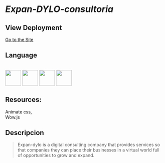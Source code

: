 # _Expan-DYLO-consultoria_

## View Deployment
[Go to the Site](https://fernandomoyano.github.io/Expan-DYLO-consultoria/)

## Language

<link rel="stylesheet" href="devicon.min.css">
<div "style=inline_block"><br>


 <img width="50px" height="50px" src="https://cdn.jsdelivr.net/gh/devicons/devicon/icons/html5/html5-original-wordmark.svg" />
 <img width="50px" height="50px" src="https://cdn.jsdelivr.net/gh/devicons/devicon/icons/css3/css3-original-wordmark.svg" />
 <img width="50px" height="50px" src="https://cdn.jsdelivr.net/gh/devicons/devicon/icons/bootstrap/bootstrap-original-wordmark.svg" />        
 <img width="50px" height="50px" src="https://cdn.jsdelivr.net/gh/devicons/devicon/icons/sass/sass-original.svg" /> 
 
 
## Resources:

Animate css,  
Wow.js

## Descripcion

>Expan-dylo is a digital consulting company that provides services so that companies
>they can place their businesses in a virtual world full of opportunities to grow
>and expand.


